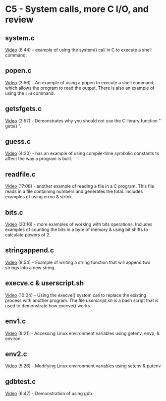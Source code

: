 # C5 - System calls, more C I/O, and review

## system.c

[Video](https://youtu.be/c7-tReUyBIc) (6.44) - example of using the system() call in C to execute a shell command.

## popen.c

[Video](https://youtu.be/rdd97NHcK_4) (3:56) - An example of using a popen to execute a shell command, which allows the program to read the output.  There is also an example of using the ```sed``` command.

## getsfgets.c

[Video](https://youtu.be/WyFfQ_DzZXs) (3:57) - Demonstrates why you should not use the C library function " gets() ".

## guess.c

[Video](https://youtu.be/MrOLG-6OFVQ) (4:20) - has an example of using compile-time symbolic constants to affect the way a program is built.

## readfile.c

[Video](https://youtu.be/VVLJycRScqM) (17:08) - another example of reading a file in a C program.  This file reads in a file containing numbers and generates the total.  Includes examples of using errno & strtok.

## bits.c

[Video](https://youtu.be/Ppjg-OVbA-Q) (20:16) - more examples of working with bits operations.  Includes examples of counting the bits in a byte of memory & using bit shifts to calculate powers of 2.

## stringappend.c

[Video](https://youtu.be/ztFcSBMWgSQ) (8:54) - Example of writing a string function that will append two strings into a new string.

## execve.c & userscript.sh

[Video](https://youtu.be/iq7puCxsgHQ) (10:04) - Using the execve() system call to replace the existing process with another program.  The file *userscript.sh* is a bash script that is used to demonstrate how execve() works.

## env1.c

[Video](https://youtu.be/wJ2ZPdc-5uw) (8:21) - Accessing Linux environment variables using getenv, envp, & environ

## env2.c

[Video](https://youtu.be/uYb89zsJHE4) (5:26) - Modifying Linux environment variables using setenv & putenv

## gdbtest.c

[Video](https://youtu.be/ii7kEcBYKs0) (6:47) - Demonstration of using gdb.  
